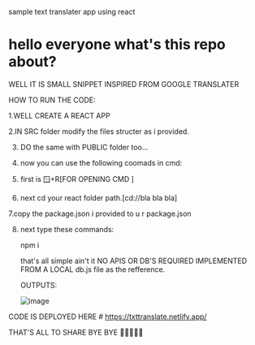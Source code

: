 sample text translater app using react
# hello  everyone what's this repo about?
WELL IT IS SMALL SNIPPET INSPIRED FROM GOOGLE TRANSLATER 

HOW TO RUN THE CODE:

1.WELL CREATE A REACT APP

2.IN SRC folder modify the files structer as i  provided.

3. DO the  same with PUBLIC folder too...

4. now you can use the following coomads in cmd:

5. first is 🪟+R[FOR OPENING CMD ]

6. next cd your react folder path.[cd://bla bla bla]

7.copy the package.json i provided to u r package.json 

8. next type these commands:

   npm i
   
   that's all simple ain't it NO APIS OR DB'S REQUIRED IMPLEMENTED FROM A LOCAL db.js file as the refference.

   OUTPUTS:

   ![image](https://github.com/sunstromium/txt-transter-react/assets/118994059/92c916e6-388a-4d5d-8248-8b7bd4924c50)

CODE IS DEPLOYED HERE # https://txttranslate.netlify.app/

THAT'S ALL TO SHARE BYE BYE 👋🏻🙋🏻‍♂️
